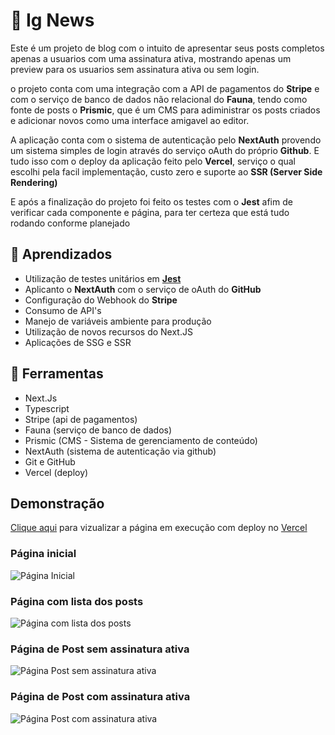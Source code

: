 # 🚀 Ig News

Este é um projeto de blog com o intuito de apresentar seus posts completos apenas 
a usuarios com uma assinatura ativa, mostrando apenas um preview para os usuarios sem assinatura ativa ou sem login.

o projeto conta com uma integração com a API de pagamentos do **Stripe** e com o serviço de banco de dados não
relacional do **Fauna**, tendo como fonte de posts o **Prismic**, que é um CMS para adiministrar os posts criados e adicionar novos
como uma interface amigavel ao editor.

A aplicação conta com o sistema de autenticação pelo **NextAuth** provendo um sistema simples de login através do serviço oAuth do
próprio **Github**. E tudo isso com o deploy da aplicação feito pelo **Vercel**, serviço o qual escolhi pela facil 
implementação, custo zero e suporte ao **SSR (Server Side Rendering)**

E após a finalização do projeto foi feito os testes com o **Jest** afim de verificar cada componente e página, para ter
certeza que está tudo rodando conforme planejado


## 📒 Aprendizados

- Utilização de testes unitários em **[Jest](https://jestjs.io/)**
- Aplicanto o **NextAuth** com o serviço de oAuth do **GitHub**
- Configuração do Webhook do **Stripe**
- Consumo de API's
- Manejo de variáveis ambiente para produção
- Utilização de novos recursos do Next.JS
- Aplicações de SSG e SSR
## 🔨 Ferramentas
- Next.Js
- Typescript
- Stripe (api de pagamentos)
- Fauna (serviço de banco de dados)
- Prismic (CMS - Sistema de gerenciamento de conteúdo)
- NextAuth (sistema de autenticação via github)
- Git e GitHub
- Vercel (deploy)
## Demonstração

[Clique aqui](https://ig-news-vinioliver01.vercel.app/) para vizualizar a página em execução com deploy no [Vercel](https://vercel.com/)

### Página inicial
![Página Inicial](https://imgur.com/rqyy4vZ.png)
### Página com lista dos posts
![Página com lista dos posts](https://imgur.com/OTcF1W1.png)
### Página de Post sem assinatura ativa
![Página Post sem assinatura ativa](https://imgur.com/fbP014X.png)
### Página de Post com assinatura ativa
![Página Post com assinatura ativa](https://imgur.com/M1eHYlP.png)

